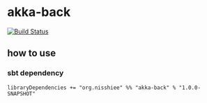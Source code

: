 akka-back
========================================

[![Build Status](https://travis-ci.org/nisshiee/akka-back.png?branch=master)](https://travis-ci.org/nisshiee/akka-back)


how to use
----------------------------------------

### sbt dependency

```
libraryDependencies += "org.nisshiee" %% "akka-back" % "1.0.0-SNAPSHOT"
```
